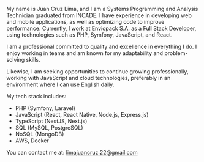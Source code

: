 My name is Juan Cruz Lima, and I am a Systems Programming and Analysis Technician graduated from INCADE. I have experience in developing web and mobile applications, as well as optimizing code to improve performance. Currently, I work at Enviopack S.A. as a Full Stack Developer, using technologies such as PHP, Symfony, JavaScript, and React.

I am a professional committed to quality and excellence in everything I do. I enjoy working in teams and am known for my adaptability and problem-solving skills.

Likewise, I am seeking opportunities to continue growing professionally, working with JavaScript and cloud technologies, preferably in an environment where I can use English daily.

My tech stack includes:

- PHP (Symfony, Laravel)
- JavaScript (React, React Native, Node.js, Express.js)
- TypeScript (NestJS, Next.js)
- SQL (MySQL, PostgreSQL)
- NoSQL (MongoDB)
- AWS, Docker

You can contact me at: limajuancruz.22@gmail.com
